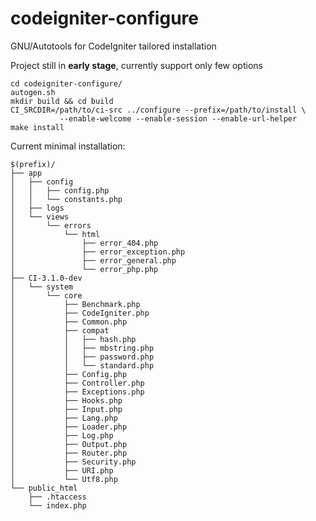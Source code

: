 # codeigniter-configure
GNU/Autotools for CodeIgniter tailored installation

Project still in **early stage**, currently support only few options

    cd codeigniter-configure/
    autogen.sh
    mkdir build && cd build
    CI_SRCDIR=/path/to/ci-src ../configure --prefix=/path/to/install \
               --enable-welcome --enable-session --enable-url-helper
    make install

Current minimal installation:

    $(prefix)/
    ├── app
    │   ├── config
    │   │   ├── config.php
    │   │   └── constants.php
    │   ├── logs
    │   └── views
    │       └── errors
    │           └── html
    │               ├── error_404.php
    │               ├── error_exception.php
    │               ├── error_general.php
    │               └── error_php.php
    ├── CI-3.1.0-dev
    │   └── system
    │       └── core
    │           ├── Benchmark.php
    │           ├── CodeIgniter.php
    │           ├── Common.php
    │           ├── compat
    │           │   ├── hash.php
    │           │   ├── mbstring.php
    │           │   ├── password.php
    │           │   └── standard.php
    │           ├── Config.php
    │           ├── Controller.php
    │           ├── Exceptions.php
    │           ├── Hooks.php
    │           ├── Input.php
    │           ├── Lang.php
    │           ├── Loader.php
    │           ├── Log.php
    │           ├── Output.php
    │           ├── Router.php
    │           ├── Security.php
    │           ├── URI.php
    │           └── Utf8.php
    └── public_html
        ├── .htaccess
        └── index.php
